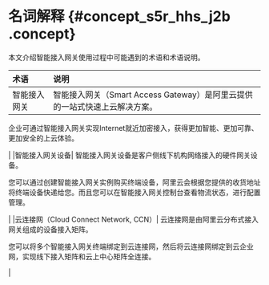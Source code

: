# 名词解释 {#concept_s5r_hhs_j2b .concept}

本文介绍智能接入网关使用过程中可能遇到的术语和术语说明。

|术语|说明|
|:-|:-|
|智能接入网关| 智能接入网关（Smart Access Gateway）是阿里云提供的一站式快速上云解决方案。

 企业可通过智能接入网关实现Internet就近加密接入，获得更加智能、更加可靠、更加安全的上云体验。

 |
|智能接入网关设备| 智能接入网关设备是客户侧线下机构网络接入的硬件网关设备。

 您可以通过创建智能接入网关实例购买终端设备，阿里云会根据您提供的收货地址将终端设备快递给您。而且您可以在智能接入网关控制台查看物流状态，进行配置管理。

 |
|云连接网（Cloud Connect Network, CCN）| 云连接网是由阿里云分布式接入网关组成的设备接入矩阵。

 您可以将多个智能接入网关终端绑定到云连接网，然后将云连接网绑定到云企业网，实现线下接入矩阵和云上中心矩阵全连接。

 |

